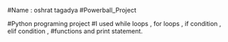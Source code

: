 #Name : oshrat tagadya
#Powerball_Project


#Python programing project 
#I used while loops , for loops , if condition , elif condition ,
#functions  and print statement.



